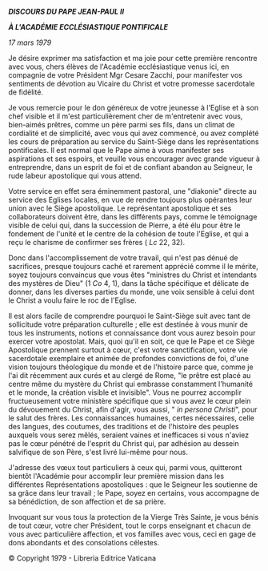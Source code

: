 ***DISCOURS DU PAPE JEAN-PAUL II***

***À L'ACADÉMIE ECCLÉSIASTIQUE PONTIFICALE***

*17 mars 1979*

Je désire exprimer ma satisfaction et ma joie pour cette première rencontre avec vous, chers élèves de l'Académie ecclésiastique venus ici, en compagnie de votre Président Mgr Cesare Zacchi, pour manifester vos sentiments de dévotion au Vicaire du Christ et votre promesse sacerdotale de fidélité.

Je vous remercie pour le don généreux de votre jeunesse à l'Eglise et à son chef visible et il m'est particulièrement cher de m'entretenir avec vous, bien-aimés prêtres, comme un père parmi ses fils, dans un climat de cordialité et de simplicité, avec vous qui avez commencé, ou avez complété les cours de préparation au service du Saint-Siège dans les représentations pontificales. Il est normal que le Pape aime à vous manifester ses aspirations et ses espoirs, et veuille vous encourager avec grande vigueur à entreprendre, dans un esprit de foi et de confiant abandon au Seigneur, le rude labeur apostolique qui vous attend.

Votre service en effet sera éminemment pastoral, une "diakonie" directe au service des Eglises locales, en vue de rendre toujours plus opérantes leur union avec le Siège apostolique. Le représentant apostolique et ses collaborateurs doivent être, dans les différents pays, comme le témoignage visible de celui qui, dans la succession de Pierre, a été élu pour être le fondement de l'unité et le centre de la cohésion de toute l'Eglise, et qui a reçu le charisme de confirmer ses frères ( *Lc* 22, 32).

Donc dans l'accomplissement de votre travail, qui n'est pas dénué de sacrifices, presque toujours caché et rarement apprécié comme il le mérite, soyez toujours convaincus que vous êtes "ministres du Christ et intendants des mystères de Dieu" (1 *Co* 4, 1), dans la tâche spécifique et délicate de donner, dans les diverses parties du monde, une voix sensible à celui dont le Christ a voulu faire le roc de l'Eglise.

Il est alors facile de comprendre pourquoi le Saint-Siège suit avec tant de sollicitude votre préparation culturelle ; elle est destinée à vous munir de tous les instruments, notions et connaissance dont vous aurez besoin pour exercer votre apostolat. Mais, quoi qu'il en soit, ce que le Pape et ce Siège Apostolique prennent surtout à cœur, c'est votre sanctification, votre vie sacerdotale exemplaire et animée de profondes convictions de foi, d'une vision toujours théologique du monde et de l'histoire parce que, comme je l'ai dit récemment aux curés et au clergé de Rome, "le prêtre est placé au centre même du mystère du Christ qui embrasse constamment l'humanité et le monde, la création visible et invisible". Vous ne pourrez accomplir fructueusement votre ministère spécifique que si vous avez le cœur plein du dévouement du Christ, afin d'agir, vous aussi, " *in persona Christi*", pour le salut des frères. Les connaissances humaines, certes nécessaires, celle des langues, des coutumes, des traditions et de l'histoire des peuples auxquels vous serez mêlés, seraient vaines et inefficaces si vous n'aviez pas le cœur pénétré de l'esprit du Christ qui, par adhésion au dessein salvifique de son Père, s'est livré lui-même pour nous.

J'adresse des vœux tout particuliers à ceux qui, parmi vous, quitteront bientôt l'Académie pour accomplir leur première mission dans les différentes Représentations apostoliques : que le Seigneur les soutienne de sa grâce dans leur travail ; le Pape, soyez en certains, vous accompagne de sa bénédiction, de son affection et de sa prière.

Invoquant sur vous tous la protection de la Vierge Très Sainte, je vous bénis de tout cœur, votre cher Président, tout le corps enseignant et chacun de vous avec particulière affection, et vos familles avec vous, ceci en gage de dons abondants et des consolations célestes.

© Copyright 1979 - Libreria Editrice Vaticana